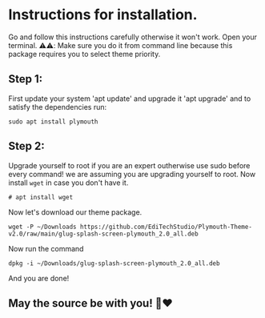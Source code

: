 # Instructions for installation.
Go and follow this instructions carefully otherwise it won't work. Open your terminal.
⚠️⚠️: Make sure you do it from command line because this package requires you to select theme priority.

## Step 1:
First update your system 'apt update' and upgrade it 'apt upgrade' and to satisfy the dependencies run:
```
sudo apt install plymouth
```
## Step 2:
Upgrade yourself to root if you are an expert outherwise use sudo before every command! we are assuming you are upgrading yourself to root.
Now install `wget` in case you don't have it.
```
# apt install wget
```
Now let's download our theme package.
```
wget -P ~/Downloads https://github.com/EdiTechStudio/Plymouth-Theme-v2.0/raw/main/glug-splash-screen-plymouth_2.0_all.deb
```
Now run the command
```
dpkg -i ~/Downloads/glug-splash-screen-plymouth_2.0_all.deb
```
 And you are done!

 ## May the source be with you! 🐧❤️
